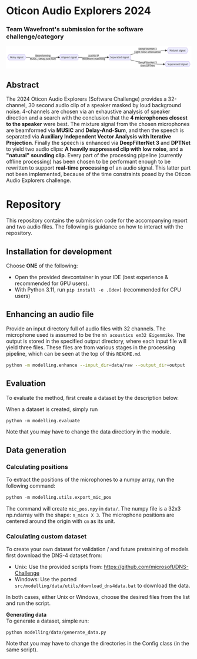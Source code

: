 # Oticon Audio Explorers 2024 
### Team Wavefront's submission for the software challenge/category

![Algorithm overview](media/algorithm-overview.png)

## Abstract
The 2024 Oticon Audio Explorers (Software Challenge) provides a 32-channel, 30 second audio clip of a speaker masked by loud background noise. 4-channels are chosen via an exhaustive analysis of speaker direction and a search with the conclusion that the **4 microphones closest to the speaker** were best. The mixture signal from the chosen microphones are beamformed via **MUSIC** and **Delay-And-Sum**, and then the speech is separated via **Auxiliary Independent Vector Analysis with Iterative Projection**. Finally the speech is enhanced via **DeepFilterNet 3** and **DPTNet** to yield two audio clips: **A heavily suppressed clip with low noise**, and **a "natural" sounding clip**. Every part of the processing pipeline (currently offline processing) has been chosen to be performant enough to be rewritten to support **real-time processing** of an audio signal. This latter part not been implemented, because of the time constraints posed by the Oticon Audio Explorers challenge.

# Repository
This repository contains the submission code for the accompanying report and two audio files. The following is guidance on how to interact with the repository.

## Installation for development
Choose __**ONE**__ of the following:
- Open the provided devcontainer in your IDE (best experience & recommended for GPU users).
- With Python 3.11, run `pip install -e .[dev]` (recommended for CPU users)


## Enhancing an audio file
Provide an input directory full of audio files with 32 channels. The microphone used is assumed to be the `mh acoustics em32 Eigenmike`. The output is stored in the specified output directory, where each input file will yield three files. These files are from various stages in the processing pipeline, which can be seen at the top of this `README.md`.
```bash
python -m modelling.enhance --input_dir=data/raw --output_dir=output
```

## Evaluation  
To evaluate the method, first create a dataset by the description below.

When a dataset is created, simply run 
```
python -m modelling.evaluate
```
Note that you may have to change the data directiory in the module.

## Data generation

### Calculating positions
To extract the positions of the microphones to a numpy array, run the following command:
```python
python -m modelling.utils.export_mic_pos
```
The command will create `mic_pos.npy` in `data/`.
The numpy file is a 32x3 np.ndarray with the shape: `n_mics X 3`.
The microphone positions are centered around the origin with `cm` as its unit.

### Calculating custom dataset

To create your own dataset for validation / and future pretraining of models first download the DNS-4 dataset from:

* Unix: Use the provided scripts from: https://github.com/microsoft/DNS-Challenge
* Windows: Use the ported ``src/modelling/data/utils/download_dns4data.bat`` to download the data.

In both cases, either Unix or Windows, choose the desired files from the list and run the script.

**Generating data**  
To generate a dataset, simple run:

```
python modelling/data/generate_data.py
```

Note that you may have to change the directories in the Config
class (in the same script).
